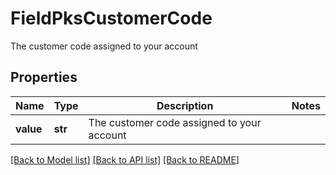 # FieldPksCustomerCode

The customer code assigned to your account

## Properties
Name | Type | Description | Notes
------------ | ------------- | ------------- | -------------
**value** | **str** | The customer code assigned to your account | 

[[Back to Model list]](../README.md#documentation-for-models) [[Back to API list]](../README.md#documentation-for-api-endpoints) [[Back to README]](../README.md)


